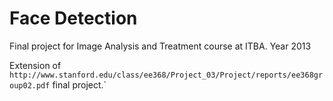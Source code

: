 Face Detection
=====================

Final project for Image Analysis and Treatment course at ITBA. Year 2013

Extension of `http://www.stanford.edu/class/ee368/Project_03/Project/reports/ee368group02.pdf` final project.`

